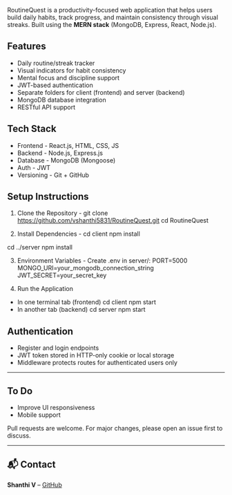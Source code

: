 RoutineQuest is a productivity-focused web application that helps users build daily habits, track progress, and maintain consistency through visual streaks. Built using the **MERN stack** (MongoDB, Express, React, Node.js).

## Features

- Daily routine/streak tracker
- Visual indicators for habit consistency
- Mental focus and discipline support
- JWT-based authentication
- Separate folders for client (frontend) and server (backend)
- MongoDB database integration
- RESTful API support


## Tech Stack                          
- Frontend - React.js, HTML, CSS, JS
- Backend - Node.js, Express.js
- Database - MongoDB (Mongoose)
- Auth - JWT
- Versioning - Git + GitHub  



## Setup Instructions

1. Clone the Repository - 
git clone https://github.com/vshanthi5831/RoutineQuest.git
cd RoutineQuest

2. Install Dependencies - 
cd client
npm install

cd ../server
npm install

3. Environment Variables - 
Create .env in server/:
PORT=5000
MONGO_URI=your_mongodb_connection_string
JWT_SECRET=your_secret_key

4. Run the Application
- In one terminal tab (frontend)
  cd client
  npm start
- In another tab (backend)
  cd server
  npm start


## Authentication

* Register and login endpoints
* JWT token stored in HTTP-only cookie or local storage
* Middleware protects routes for authenticated users only

---

## To Do

- Improve UI responsiveness
- Mobile support



Pull requests are welcome. For major changes, please open an issue first to discuss.

---

## 📬 Contact

**Shanthi V** – [GitHub](https://github.com/vshanthi5831)


